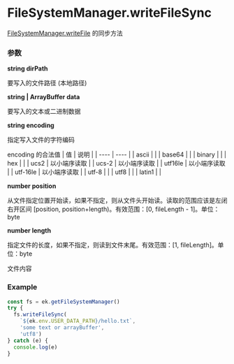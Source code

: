 # FileSystemManager.writeFileSync

[FileSystemManager.writeFile](./writeFile.md) 的同步方法

### 参数

**string dirPath**

要写入的文件路径 (本地路径)

**string | ArrayBuffer data**

要写入的文本或二进制数据

**string encoding**

指定写入文件的字符编码

encoding 的合法值
| 值 | 说明 |
| ---- | ---- |
| ascii | |
| base64 | |
| binary | |
| hex | |
| ucs2 | 以小端序读取 |
| ucs-2 | 以小端序读取 |
| utf16le | 以小端序读取 |
| utf-16le | 以小端序读取 |
| utf-8 | |
| utf8 | |
| latin1 | |

**number position**

从文件指定位置开始读，如果不指定，则从文件头开始读。读取的范围应该是左闭右开区间 [position, position+length)。有效范围：[0, fileLength - 1]。单位：byte

**number length**

指定文件的长度，如果不指定，则读到文件末尾。有效范围：[1, fileLength]。单位：byte

文件内容

### Example

```ts
const fs = ek.getFileSystemManager()
try {
  fs.writeFileSync(
    `${ek.env.USER_DATA_PATH}/hello.txt`,
    'some text or arrayBuffer',
    'utf8')
} catch (e) {
  console.log(e)
}
```
